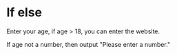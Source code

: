 # If else

Enter your age, if age > 18, you can enter the website.

If age not a number, then output "Please enter a number."